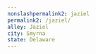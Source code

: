 ```yaml
---
﻿nonslashpermalink2: jaziel
permalink2: /jaziel/
alley: Jaziel
city: Smyrna
state: Delaware
---
```

